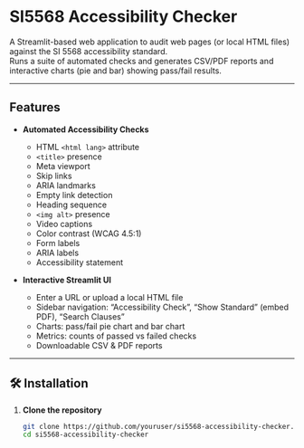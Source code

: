 # SI5568 Accessibility Checker

A Streamlit-based web application to audit web pages (or local HTML files) against the SI 5568 accessibility standard.  
Runs a suite of automated checks and generates CSV/PDF reports and interactive charts (pie and bar) showing pass/fail results.

---

## Features

- **Automated Accessibility Checks**  
  - HTML `<html lang>` attribute  
  - `<title>` presence  
  - Meta viewport  
  - Skip links  
  - ARIA landmarks  
  - Empty link detection  
  - Heading sequence  
  - `<img alt>` presence  
  - Video captions  
  - Color contrast (WCAG 4.5:1)  
  - Form labels  
  - ARIA labels  
  - Accessibility statement  

- **Interactive Streamlit UI**  
  - Enter a URL or upload a local HTML file  
  - Sidebar navigation: “Accessibility Check”, “Show Standard” (embed PDF), “Search Clauses”  
  - Charts: pass/fail pie chart and bar chart  
  - Metrics: counts of passed vs failed checks  
  - Downloadable CSV & PDF reports  

---

## 🛠️ Installation

1. **Clone the repository**  
   ```bash
   git clone https://github.com/youruser/si5568-accessibility-checker.git
   cd si5568-accessibility-checker
